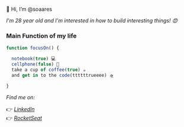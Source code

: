 👋 Hi, I’m @soaares

*I'm 28 year old and I'm interested in how to build interesting things! 😍*

### Main Function of my life ###
```ts
function focusOn() {

  notebook(true) 💻
  cellphone(false) 📴
  take a cup of coffee(true) ☕
  and get in to the code(ttttttrueeee) 🛸

}

```

*Find me on:* 

👉 *[LinkedIn](https://www.linkedin.com/in/raphael-soares-4847abb9/)* \
👉 *[RocketSeat](https://app.rocketseat.com.br/me/raphael-oliveira-soares-1592171582)*

